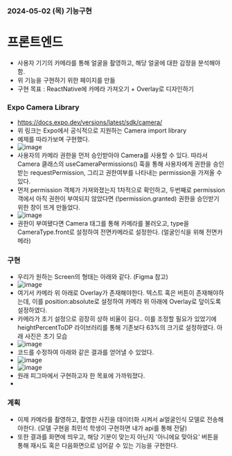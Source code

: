 ### 2024-05-02 (목) 기능구현
# 프론트엔드
- 사용자 기기의 카메라를 통해 얼굴을 촬영하고, 해당 얼굴에 대한 감정을 분석해야함.
- 위 기능을 구현하기 위한 페이지를 만듦
- 구현 목표 : ReactNative에 카메라 가져오기 + Overlay로 디자인하기

### Expo Camera Library
- https://docs.expo.dev/versions/latest/sdk/camera/
- 위 링크는 Expo에서 공식적으로 지원하는 Camera import library
- 예제를 따라가보며 구현했다.  
- ![image](https://github.com/ChaeDoll/TIL/assets/108540812/428044b8-f3e8-48ad-a15e-35981af13745)
- 사용자의 카메라 권한을 먼저 승인받아야 Camera를 사용할 수 있다. 따라서 Camera 클래스의 useCameraPermissions() 훅을 통해 사용자에게 권한을 승인받는 requestPermission, 그리고 권한여부를 나타내는 permission을 가져올 수 있다.
- 먼저 permission 객체가 가져와졌는지 1차적으로 확인하고, 두번째로 permission객에서 아직 권한이 부여되지 않았다면 (!permission.granted) 권한을 승인받기 위한 창이 뜨게 만들었다.
- ![image](https://github.com/ChaeDoll/TIL/assets/108540812/6c1f1d2d-d757-4aef-9525-6ec5f0dd0d15)
- 권한이 부여됐다면 Camera 태그를 통해 카메라를 불러오고, type을 CameraType.front로 설정하여 전면카메라로 설정한다. (얼굴인식을 위해 전면카메라)

### 구현
- 우리가 원하는 Screen의 형태는 아래와 같다. (Figma 참고)
- ![image](https://github.com/ChaeDoll/TIL/assets/108540812/22987038-d73d-4997-b135-9728d5596e39)
- 여기서 카메라 위 아래로 Overlay가 존재해야한다. 텍스트 혹은 버튼이 존재해야하는데, 이를 position:absolute로 설정하여 카메라 위 아래에 Overlay로 덮이도록 설정하였다.
- 카메라가 초기 설정으로 굉장히 상하 비율이 길다.. 이를 조정할 필요가 있었기에 heightPercentToDP 라이브러리를 통해 기존보다 63%의 크기로 설정하였다. 아래 사진은 초기 모습
- ![image](https://github.com/ChaeDoll/TIL/assets/108540812/188a356f-52f4-4cac-9c9c-5a7f77d2e6a9)
- 코드를 수정하여 아래와 같은 결과를 얻어낼 수 있었다.
- ![image](https://github.com/ChaeDoll/TIL/assets/108540812/aba5d4fa-ea69-4f4e-bd4f-7ddad2bd2562)
- ![image](https://github.com/ChaeDoll/TIL/assets/108540812/d8d8474b-c0d1-46ad-a23d-835e4dd48ddf)
- 원래 피그마에서 구현하고자 한 목표에 가까워졌다.
- 
### 계획
- 이제 카메라를 촬영하고, 촬영한 사진을 데이터화 시켜서 ai얼굴인식 모델로 전송해야한다. (모델 구현을 최민석 학생이 구현하면 내가 api를 통해 전달)
- 또한 결과를 화면에 띄우고, 해당 기분이 맞는지 아닌지 '아니에요 맞아요' 버튼을 통해 재시도 혹은 다음화면으로 넘어갈 수 있는 기능을 구현한다.
